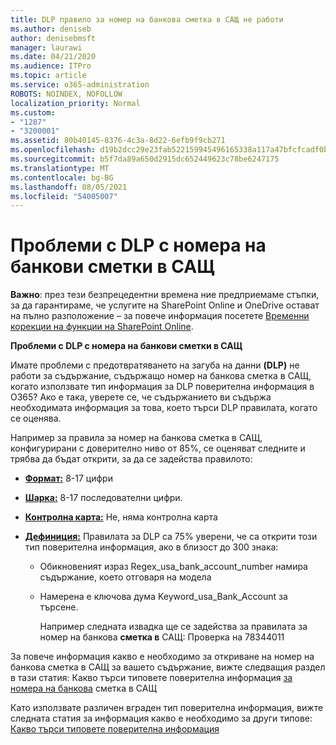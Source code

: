 ```yaml
---
title: DLP правило за номер на банкова сметка в САЩ не работи
ms.author: deniseb
author: denisebmsft
manager: laurawi
ms.date: 04/21/2020
ms.audience: ITPro
ms.topic: article
ms.service: o365-administration
ROBOTS: NOINDEX, NOFOLLOW
localization_priority: Normal
ms.custom:
- "1287"
- "3200001"
ms.assetid: 80b40145-8376-4c3a-8d22-6efb9f9cb271
ms.openlocfilehash: d19b2dcc29e23fab522159945496165338a117a47bfcfcadf0b93e4e5f14464f
ms.sourcegitcommit: b5f7da89a650d2915dc652449623c78be6247175
ms.translationtype: MT
ms.contentlocale: bg-BG
ms.lasthandoff: 08/05/2021
ms.locfileid: "54005007"
---
```

# <a name="dlp-issues-with-us-bank-account-numbers"></a>Проблеми с DLP с номера на банкови сметки в САЩ

**Важно**: през тези безпрецедентни времена ние предприемаме стъпки, за да гарантираме, че услугите на SharePoint Online и OneDrive остават на пълно разположение – за повече информация посетете [Временни корекции на функции на SharePoint Online](https://aka.ms/ODSPAdjustments).

**Проблеми с DLP с номера на банкови сметки в САЩ**

Имате проблеми с предотвратяването на загуба на данни **(DLP)** не работи за съдържание, съдържащо номер на банкова сметка в САЩ, когато използвате тип информация за DLP поверителна информация в O365?  Ако е така, уверете се, че съдържанието ви съдържа необходимата информация за това, което търси DLP правилата, когато се оценява.
  
Например за правила  за номер на банкова сметка в САЩ, конфигурирани с доверително ниво от 85%, се оценяват следните и трябва да бъдат открити, за да се задейства правилото:
  
- **[Формат:](https://docs.microsoft.com/microsoft-365/compliance/sensitive-information-type-entity-definitions#format-77)** 8-17 цифри

- **[Шарка:](https://docs.microsoft.com/microsoft-365/compliance/sensitive-information-type-entity-definitions#pattern-77)** 8-17 последователни цифри.

- **[Контролна карта:](https://docs.microsoft.com/microsoft-365/compliance/sensitive-information-type-entity-definitions#checksum-76)** Не, няма контролна карта

- **[Дефиниция:](https://docs.microsoft.com/microsoft-365/compliance/sensitive-information-type-entity-definitions)** Правилата за DLP са 75% уверени, че са открити този тип поверителна информация, ако в близост до 300 знака:

  - Обикновеният израз Regex_usa_bank_account_number намира съдържание, което отговаря на модела

  - Намерена е ключова дума Keyword_usa_Bank_Account за търсене.

    Например следната извадка ще се задейства за правилата за номер на банкова **сметка в** САЩ: Проверка на 78344011

За повече информация какво е  необходимо за откриване на номер на банкова сметка в САЩ за вашето съдържание, вижте следващия раздел в тази статия: Какво търси типовете поверителна информация [за номера на банкова](https://docs.microsoft.com/microsoft-365/compliance/sensitive-information-type-entity-definitions#us-bank-account-number) сметка в САЩ
  
Като използвате различен вграден тип поверителна информация, вижте следната статия за информация какво е необходимо за други типове: [Какво търси типовете поверителна информация](https://docs.microsoft.com/microsoft-365/compliance/sensitive-information-type-entity-definitions)
  